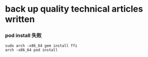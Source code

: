 # back up quality technical articles written

### pod install 失败

```
sudo arch -x86_64 gem install ffi
arch -x86_64 pod install
```
